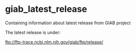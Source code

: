 # giab_latest_release
Containing information about latest release from GIAB project 

The latest release is under:

ftp://ftp-trace.ncbi.nlm.nih.gov/giab/ftp/release/
